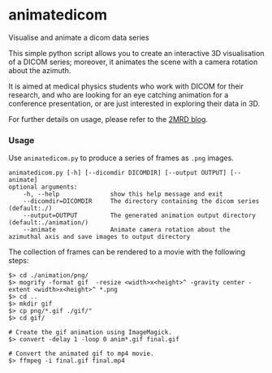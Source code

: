 # animatedicom
Visualise and animate a dicom data series

This simple python script allows you to create an interactive 3D visualisation of a DICOM series; moreover, it animates the scene with a camera rotation about the azimuth. 

It is aimed at medical physics students who work with DICOM for their research, and who are looking for an eye catching animation for a conference presentation, or are just interested in exploring their data in 3D. 

For further details on usage, please refer to the <a href="https://2mrd.com.au/blog">2MRD blog</a>.

### Usage
Use `animatedicom.py` to produce a series of frames as `.png` images.

    animatedicom.py [-h] [--dicomdir DICOMDIR] [--output OUTPUT] [--animate]
    optional arguments:
        -h, --help              show this help message and exit
        --dicomdir=DICOMDIR     The directory containing the dicom series (default:./)
        --output=OUTPUT         The generated animation output directory (default:./animation/)
        --animate               Animate camera rotation about the azimuthal axis and save images to output directory

The collection of frames can be rendered to a movie with the following steps:

    $> cd ./animation/png/
    $> mogrify -format gif  -resize <width>x<height>^ -gravity center -extent <width>x<height>^ *.png 
    $> cd .. 
    $> mkdir gif
    $> cp png/*.gif ./gif/"
    $> cd gif/

    # Create the gif animation using ImageMagick.                               
    $> convert -delay 1 -loop 0 anim*.gif final.gif

    # Convert the animated gif to mp4 movie.                                    
    $> ffmpeg -i final.gif final.mp4


